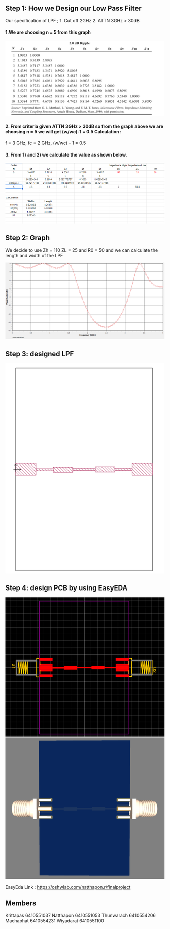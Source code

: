 ## Step 1: How we Design our Low Pass Filter

Our specification of LPF ;  	1. Cut off 2GHz
2. ATTN 3GHz > 30dB
#### 1.We are choosing n = 5 from this graph

<img width="502" src="image077777777.jpg">
 

#### 2. From criteria given ATTN 3GHz > 30dB so from the graph above we are choosing n = 5 we will get (w/wc)-1 = 0.5 Calculation :
f = 3 GHz, fc = 2 GHz, (w/wc) - 1 = 0.5	

#### 3. From 1) and 2) we calculate the value as shown below.
<img width="502" src="image8888888.png">
 

## Step 2: Graph
We decide to use Zh = 110 ZL = 25 and R0 = 50 and we can calculate the length and width of the LPF 

<img width="502" src="project555555556666666.png">




## Step 3: designed LPF

<img width="502" src="sonnetboard.png">



## Step 4: design PCB by using EasyEDA

<img width="502" src="2dpicture.png">

<img width="502" src="3dpicture.png">



EasyEda Link : https://oshwlab.com/natthapon.r/finalproject

## Members
Krittapas 6410551037
Natthapon 6410551053
Thunwarach 6410554206
Machaphat 6410554231
Wiyadarat 6410551100
